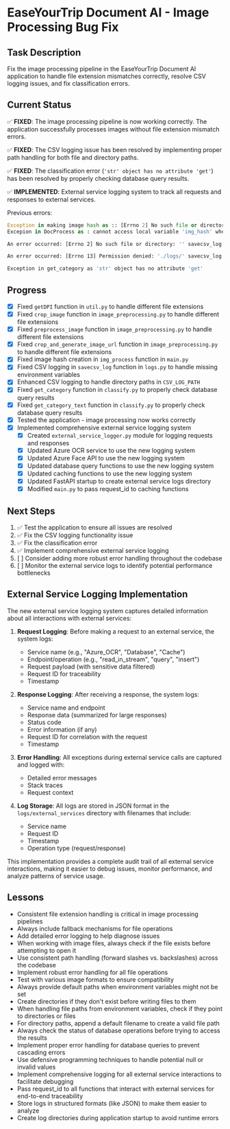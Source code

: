 # EaseYourTrip Document AI - Image Processing Bug Fix

## Task Description

Fix the image processing pipeline in the EaseYourTrip Document AI application to handle file extension mismatches correctly, resolve CSV logging issues, and fix classification errors.

## Current Status

✅ **FIXED**: The image processing pipeline is now working correctly. The application successfully processes images without file extension mismatch errors.

✅ **FIXED**: The CSV logging issue has been resolved by implementing proper path handling for both file and directory paths.

✅ **FIXED**: The classification error (`'str' object has no attribute 'get'`) has been resolved by properly checking database query results.

✅ **IMPLEMENTED**: External service logging system to track all requests and responses to external services.

Previous errors:

```python
Exception in making image hash as :: [Errno 2] No such file or directory: 'static/35693725-a045-405d-93f9-97309b93284d.jpg'
Excepion in DocProcess as : cannot access local variable 'img_hash' where it is not associated with a value
```

```bash
An error occurred: [Errno 2] No such file or directory: '' savecsv_log
```

```bash
An error occurred: [Errno 13] Permission denied: './logs/' savecsv_log
```

```bash
Exception in get_category as 'str' object has no attribute 'get'
```

## Progress

- [X] Fixed `getDPI` function in `util.py` to handle different file extensions
- [X] Fixed `crop_image` function in `image_preprocessing.py` to handle different file extensions
- [X] Fixed `preprocess_image` function in `image_preprocessing.py` to handle different file extensions
- [X] Fixed `crop_and_generate_image_url` function in `image_preprocessing.py` to handle different file extensions
- [X] Fixed image hash creation in `img_process` function in `main.py`
- [X] Fixed CSV logging in `savecsv_log` function in `logs.py` to handle missing environment variables
- [X] Enhanced CSV logging to handle directory paths in `CSV_LOG_PATH`
- [X] Fixed `get_category` function in `classify.py` to properly check database query results
- [X] Fixed `get_category_text` function in `classify.py` to properly check database query results
- [X] Tested the application - image processing now works correctly
- [X] Implemented comprehensive external service logging system
  - [X] Created `external_service_logger.py` module for logging requests and responses
  - [X] Updated Azure OCR service to use the new logging system
  - [X] Updated Azure Face API to use the new logging system
  - [X] Updated database query functions to use the new logging system
  - [X] Updated caching functions to use the new logging system
  - [X] Updated FastAPI startup to create external service logs directory
  - [X] Modified `main.py` to pass request_id to caching functions

## Next Steps

1. ✅ Test the application to ensure all issues are resolved
2. ✅ Fix the CSV logging functionality issue
3. ✅ Fix the classification error
4. ✅ Implement comprehensive external service logging
5. [ ] Consider adding more robust error handling throughout the codebase
6. [ ] Monitor the external service logs to identify potential performance bottlenecks

## External Service Logging Implementation

The new external service logging system captures detailed information about all interactions with external services:

1. **Request Logging**: Before making a request to an external service, the system logs:
   - Service name (e.g., "Azure_OCR", "Database", "Cache")
   - Endpoint/operation (e.g., "read_in_stream", "query", "insert")
   - Request payload (with sensitive data filtered)
   - Request ID for traceability
   - Timestamp

2. **Response Logging**: After receiving a response, the system logs:
   - Service name and endpoint
   - Response data (summarized for large responses)
   - Status code
   - Error information (if any)
   - Request ID for correlation with the request
   - Timestamp

3. **Error Handling**: All exceptions during external service calls are captured and logged with:
   - Detailed error messages
   - Stack traces
   - Request context

4. **Log Storage**: All logs are stored in JSON format in the `logs/external_services` directory with filenames that include:
   - Service name
   - Request ID
   - Timestamp
   - Operation type (request/response)

This implementation provides a complete audit trail of all external service interactions, making it easier to debug issues, monitor performance, and analyze patterns of service usage.

## Lessons

- Consistent file extension handling is critical in image processing pipelines
- Always include fallback mechanisms for file operations
- Add detailed error logging to help diagnose issues
- When working with image files, always check if the file exists before attempting to open it
- Use consistent path handling (forward slashes vs. backslashes) across the codebase
- Implement robust error handling for all file operations
- Test with various image formats to ensure compatibility
- Always provide default paths when environment variables might not be set
- Create directories if they don't exist before writing files to them
- When handling file paths from environment variables, check if they point to directories or files
- For directory paths, append a default filename to create a valid file path
- Always check the status of database operations before trying to access the results
- Implement proper error handling for database queries to prevent cascading errors
- Use defensive programming techniques to handle potential null or invalid values
- Implement comprehensive logging for all external service interactions to facilitate debugging
- Pass request_id to all functions that interact with external services for end-to-end traceability
- Store logs in structured formats (like JSON) to make them easier to analyze
- Create log directories during application startup to avoid runtime errors
